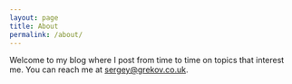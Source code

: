 ```yaml
---
layout: page
title: About
permalink: /about/
---
```


Welcome to my blog where I post from time to time on topics that interest me. You can reach me at sergey@grekov.co.uk. 
